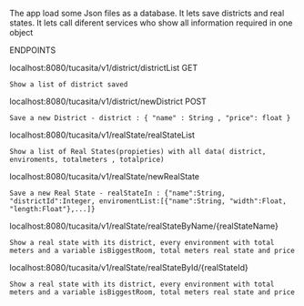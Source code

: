 The app load some Json files as a database.
It lets save districts and real states.
It lets call diferent services who show all information required in one object


ENDPOINTS

localhost:8080/tucasita/v1/district/districtList GET

	Show a list of district saved 



localhost:8080/tucasita/v1/district/newDistrict POST

	Save a new District - district : { "name" : String , "price": float }

		

localhost:8080/tucasita/v1/realState/realStateList

	Show a list of Real States(propieties) with all data( district, enviroments, totalmeters , totalprice)


localhost:8080/tucasita/v1/realState/newRealState

	Save a new Real State - realStateIn : {"name":String, "districtId":Integer, enviromentList:[{"name":String, "width":Float, "length:Float"},...]}


localhost:8080/tucasita/v1/realState/realStateByName/{realStateName}

	Show a real state with its district, every environment with total meters and a variable isBiggestRoom, total meters real state and price


localhost:8080/tucasita/v1/realState/realStateById/{realStateId}

	Show a real state with its district, every environment with total meters and a variable isBiggestRoom, total meters real state and price
